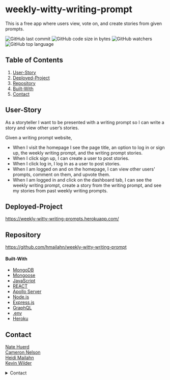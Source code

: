 # weekly-witty-writing-prompt
This is a free app where users view, vote on, and create stories from given prompts.

![GitHub last commit](https://img.shields.io/github/last-commit/hmailahn/weekly-witty-writing-prompt)  ![GitHub code size in bytes](https://img.shields.io/github/languages/code-size/hmailahn/weekly-witty-writing-prompt)  ![GitHub watchers](https://img.shields.io/github/watchers/hmailahn/weekly-witty-writing-prompt?label=Watch&style=social)  ![GitHub top language](https://img.shields.io/github/languages/top/hmailahn/weekly-witty-writing-prompt)  

## Table of Contents 
1. [User-Story](#User-Story)
1. [Deployed-Project](#Deployed-Project)
1. [Repository](#Repository)
1. [Built-With](#Built-With)
2. [Contact](#Contact)

## User-Story
As a storyteller I want to be presented with a writing prompt so I can write a story and view other user’s stories.

Given a writing prompt website, 
- When I visit the homepage I see the page title, an option to log in or sign up, the weekly writing prompt, and the writing prompt stories.
- When I click sign up, I can create a user to post stories.
- When I click log in, I log in as a user to post stories.
- When I am logged on and on the homepage, I can view other users' prompts, comment on them, and upvote them. 
- When I am logged in and click on the dashboard tab, I can see the weekly writing prompt, create a story from the writing prompt, and see my stories from past weekly writing prompts.

## Deployed-Project
https://weekly-witty-writing-prompts.herokuapp.com/


## Repository
https://github.com/hmailahn/weekly-witty-writing-prompt


#### Built-With

- <a href="https://www.mongodb.com/">MongoDB</a>
- <a href="https://mongoosejs.com/">Mongoose</a>
- <a href="https://www.javascript.com/">JavaScript</a>
- <a href="https://reactjs.org/">REACT</a>
- <a href="https://www.apollographql.com/docs/apollo-server/">Apollo Server</a>
- <a href="https://nodejs.org/">Node.js</a>
- <a href="https://www.npmjs.com/package/express">Express.js</a>
- <a href="https://graphql.org/">GraphQL</a>
- <a href="https://www.npmjs.com/package/dotenv">.env</a>
- <a href="https://www.heroku.com/">Heroku</a>

## Contact
[Nate Huerd](https://github.com/Nate-Huerd) <br>
[Cameron Nelson](https://github.com/Thiccie-C) <br>
[Heidi Mailahn](https://github.com/hmailahn) <br>
[Kevin Wilder](https://github.com/Kawilder) <br>
<details>
    <summary>Contact</summary>
    nelsonnoremac@gmail.com <br>
    mailahnheidi@gmail.com <br>
    nhuerd3@gmail.com <br>
    kevin_wilde564@yahoo.com <br>
</details>

